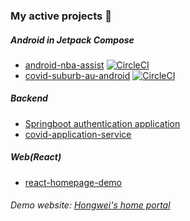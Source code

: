 ### My active projects 👋
##### Android in Jetpack Compose
- [android-nba-assist](https://github.com/hongwei-bai/android-nba-assist) [![CircleCI](https://circleci.com/gh/hongwei-bai/android-nba-assist/tree/main.svg?style=svg)](https://circleci.com/gh/hongwei-bai/android-nba-assist/tree/main)
- [covid-suburb-au-android](https://github.com/hongwei-bai/covid-suburb-au-android) [![CircleCI](https://circleci.com/gh/hongwei-bai/covid-suburb-au-android/tree/main.svg?style=svg)](https://circleci.com/gh/hongwei-bai/covid-suburb-au-android/tree/main)


##### Backend
- [Springboot authentication application](https://github.com/hongwei-bai/application-service-authentication)
- [covid-application-service](https://github.com/hongwei-bai/covid-application-service)


##### Web(React)
- [react-homepage-demo](https://github.com/hongwei-bai/react-homepage-demo)

###### Demo website: [Hongwei's home portal](https://hongwei-test1.top/)

<!--
**hongwei-bai/hongwei-bai** is a ✨ _special_ ✨ repository because its `README.md` (this file) appears on your GitHub profile.

Here are some ideas to get you started:

- 🔭 I’m currently working on ...
- 🌱 I’m currently learning ...
- 👯 I’m looking to collaborate on ...
- 🤔 I’m looking for help with ...
- 💬 Ask me about ...
- 📫 How to reach me: ...
- 😄 Pronouns: ...
- ⚡ Fun fact: ...
-->
